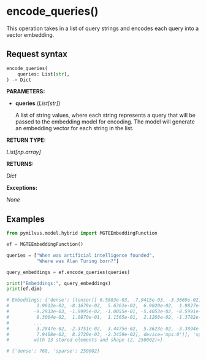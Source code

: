 # encode_queries()

This operation takes in a list of query strings and encodes each query into a vector embedding.

## Request syntax

```python
encode_queries(
    queries: List[str], 
) -> Dict
```

**PARAMETERS:**

- **queries** (*List[str]*)

    A list of string values, where each string represents a query that will be passed to the embedding model for encoding. The model will generate an embedding vector for each string in the list.

**RETURN TYPE:**

*List[np.array]*

**RETURNS:**

*Dict*

**Exceptions:**

*None*

## Examples

```python
from pymilvus.model.hybrid import MGTEEmbeddingFunction

ef = MGTEEmbeddingFunction()

queries = ["When was artificial intelligence founded", 
           "Where was Alan Turing born?"]

query_embeddings = ef.encode_queries(queries)

print("Embeddings:", query_embeddings)
print(ef.dim)

# Embeddings: {'dense': [tensor([ 6.5883e-03, -7.9415e-03, -3.3669e-02, -2.6450e-02,  1.4345e-02,
#          1.9612e-02, -8.1679e-02,  5.6361e-02,  6.9020e-02,  1.9827e-02,
#         -9.2933e-03, -1.9995e-02, -1.0055e-01, -5.4053e-02, -8.5991e-02,
#          8.3004e-02,  1.0870e-01,  1.1565e-01,  2.1268e-02, -1.3782e-02,
#         ...
#          3.2847e-02, -2.3751e-02,  3.4475e-02,  5.3623e-02, -3.3894e-02,
#          7.9408e-02,  8.2720e-03, -2.3459e-02], device='mps:0')], 'sparse': <Compressed Sparse Row sparse array of dtype 'float64'
#         with 13 stored elements and shape (2, 250002)>}

# {'dense': 768, 'sparse': 250002}
```
